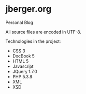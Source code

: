 jberger.org
===========

Personal Blog

All source files are encoded in UTF-8.

Technologies in the project:
* CSS 3
* DocBook 5
* HTML 5
* Javascript
* JQuery 1.7.0
* PHP 5.3.8
* XML
* XSD